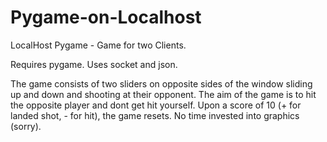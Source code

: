 # Pygame-on-Localhost
LocalHost Pygame - Game for two Clients. 

Requires pygame. Uses socket and json. 
 
The game consists of two sliders on opposite sides of the window sliding up and down and shooting at their opponent. The aim of the game is to hit the opposite player and dont get hit yourself. Upon a score of 10 (+ for landed shot, - for hit), the game resets. No time invested into graphics (sorry).

